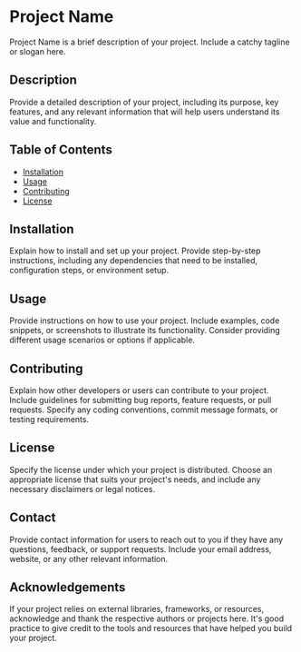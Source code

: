 # Project Name

Project Name is a brief description of your project. Include a catchy tagline or slogan here.

## Description

Provide a detailed description of your project, including its purpose, key features, and any relevant information that will help users understand its value and functionality.

## Table of Contents

- [Installation](#installation)
- [Usage](#usage)
- [Contributing](#contributing)
- [License](#license)

## Installation

Explain how to install and set up your project. Provide step-by-step instructions, including any dependencies that need to be installed, configuration steps, or environment setup.

## Usage

Provide instructions on how to use your project. Include examples, code snippets, or screenshots to illustrate its functionality. Consider providing different usage scenarios or options if applicable.

## Contributing

Explain how other developers or users can contribute to your project. Include guidelines for submitting bug reports, feature requests, or pull requests. Specify any coding conventions, commit message formats, or testing requirements.

## License

Specify the license under which your project is distributed. Choose an appropriate license that suits your project's needs, and include any necessary disclaimers or legal notices.

## Contact

Provide contact information for users to reach out to you if they have any questions, feedback, or support requests. Include your email address, website, or any other relevant information.

## Acknowledgements

If your project relies on external libraries, frameworks, or resources, acknowledge and thank the respective authors or projects here. It's good practice to give credit to the tools and resources that have helped you build your project.

